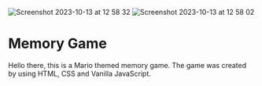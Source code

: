![Screenshot 2023-10-13 at 12 58 32](https://github.com/aisha-png/f-c-game/assets/67974517/1646414a-6bf4-4f76-a95b-0d20b0b71e79)
![Screenshot 2023-10-13 at 12 58 02](https://github.com/aisha-png/f-c-game/assets/67974517/8d2adcc8-31a6-4711-9ab2-3746e4d1c7e4)

# Memory Game

Hello there, this is a Mario themed memory game. The game was created by using HTML, CSS and Vanilla JavaScript.
